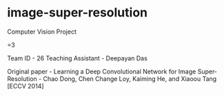 # image-super-resolution
Computer Vision Project

=3

Team ID - 26
Teaching Assistant - Deepayan Das

Original paper - Learning a Deep Convolutional Network for Image Super-Resolution - Chao Dong, Chen Change Loy, Kaiming He, and Xiaoou Tang [ECCV 2014]
